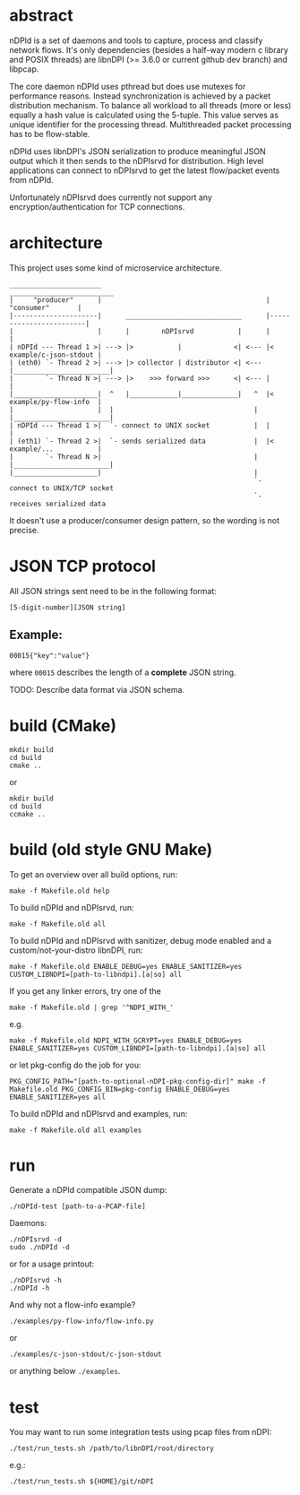 # abstract

nDPId is a set of daemons and tools to capture, process and classify network flows.
It's only dependencies (besides a half-way modern c library and POSIX threads) are libnDPI (>= 3.6.0 or current github dev branch) and libpcap.

The core daemon nDPId uses pthread but does use mutexes for performance reasons.
Instead synchronization is achieved by a packet distribution mechanism.
To balance all workload to all threads (more or less) equally a hash value is calculated using the 5-tuple.
This value serves as unique identifier for the processing thread. Multithreaded packet processing has to be flow-stable.

nDPId uses libnDPI's JSON serialization to produce meaningful JSON output which it then sends to the nDPIsrvd for distribution.
High level applications can connect to nDPIsrvd to get the latest flow/packet events from nDPId.

Unfortunately nDPIsrvd does currently not support any encryption/authentication for TCP connections.

# architecture

This project uses some kind of microservice architecture.

```text
_______________________                                         __________________________
|     "producer"      |                                         |       "consumer"       |
|---------------------|      _____________________________      |------------------------|
|                     |      |        nDPIsrvd           |      |                        |
| nDPId --- Thread 1 >| ---> |>           |             <| <--- |< example/c-json-stdout |
| (eth0) `- Thread 2 >| ---> |> collector | distributor <| <--- |________________________|
|        `- Thread N >| ---> |>    >>> forward >>>      <| <--- |                        |
|_____________________|  ^   |____________|______________|   ^  |< example/py-flow-info  |
|                     |  |                                   |  |________________________|
| nDPId --- Thread 1 >|  `- connect to UNIX socket           |  |                        |
| (eth1) `- Thread 2 >|  `- sends serialized data            |  |< example/...           |
|        `- Thread N >|                                      |  |________________________|
|_____________________|                                      |                            
                                                             `- connect to UNIX/TCP socket
                                                             `- receives serialized data  
```

It doesn't use a producer/consumer design pattern, so the wording is not precise.

# JSON TCP protocol

All JSON strings sent need to be in the following format:
```text
[5-digit-number][JSON string]
```

## Example:

```text
00015{"key":"value"}
```
where `00015` describes the length of a **complete** JSON string.

TODO: Describe data format via JSON schema.

# build (CMake)

```shell
mkdir build
cd build
cmake ..
```

or

```shell
mkdir build
cd build
ccmake ..
```

# build (old style GNU Make)

To get an overview over all build options, run:
```shell
make -f Makefile.old help
```

To build nDPId and nDPIsrvd, run:
```shell
make -f Makefile.old all
```

To build nDPId and nDPIsrvd with sanitizer, debug mode enabled and a custom/not-your-distro libnDPI, run:
```shell
make -f Makefile.old ENABLE_DEBUG=yes ENABLE_SANITIZER=yes CUSTOM_LIBNDPI=[path-to-libndpi].[a|so] all
```

If you get any linker errors, try one of the
```shell
make -f Makefile.old | grep '^NDPI_WITH_'
```
e.g.
```shell
make -f Makefile.old NDPI_WITH_GCRYPT=yes ENABLE_DEBUG=yes ENABLE_SANITIZER=yes CUSTOM_LIBNDPI=[path-to-libndpi].[a|so] all
```

or let pkg-config do the job for you:
```shell
PKG_CONFIG_PATH="[path-to-optional-nDPI-pkg-config-dir]" make -f Makefile.old PKG_CONFIG_BIN=pkg-config ENABLE_DEBUG=yes ENABLE_SANITIZER=yes all
```

To build nDPId and nDPIsrvd and examples, run:
```shell
make -f Makefile.old all examples
```

# run

Generate a nDPId compatible JSON dump:
```shell
./nDPId-test [path-to-a-PCAP-file]
```

Daemons:
```shell
./nDPIsrvd -d
sudo ./nDPId -d
```

or for a usage printout:
```shell
./nDPIsrvd -h
./nDPId -h
```

And why not a flow-info example?
```shell
./examples/py-flow-info/flow-info.py
```

or
```shell
./examples/c-json-stdout/c-json-stdout
```

or anything below `./examples`.

# test

You may want to run some integration tests using pcap files from nDPI:

`./test/run_tests.sh /path/to/libnDPI/root/directory`

e.g.:

`./test/run_tests.sh ${HOME}/git/nDPI`
